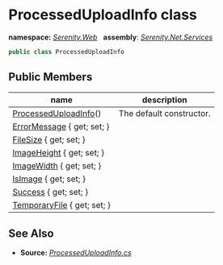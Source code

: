 # ProcessedUploadInfo class
**namespace:** *[Serenity.Web](../README.md#serenity.web-namespace)*   **assembly**: *[Serenity.Net.Services](../README.md)*

```csharp
public class ProcessedUploadInfo
```

## Public Members

| name | description |
| --- | --- |
| [ProcessedUploadInfo](ProcessedUploadInfo/ProcessedUploadInfo.md)() | The default constructor. |
| [ErrorMessage](ProcessedUploadInfo/ErrorMessage.md) { get; set; } |  |
| [FileSize](ProcessedUploadInfo/FileSize.md) { get; set; } |  |
| [ImageHeight](ProcessedUploadInfo/ImageHeight.md) { get; set; } |  |
| [ImageWidth](ProcessedUploadInfo/ImageWidth.md) { get; set; } |  |
| [IsImage](ProcessedUploadInfo/IsImage.md) { get; set; } |  |
| [Success](ProcessedUploadInfo/Success.md) { get; set; } |  |
| [TemporaryFile](ProcessedUploadInfo/TemporaryFile.md) { get; set; } |  |

## See Also

* **Source:** *[ProcessedUploadInfo.cs](https://github.com/serenity-is/Serenity/blob/master/src/Serenity.Net.Services/Upload/ProcessedUploadInfo.cs)*